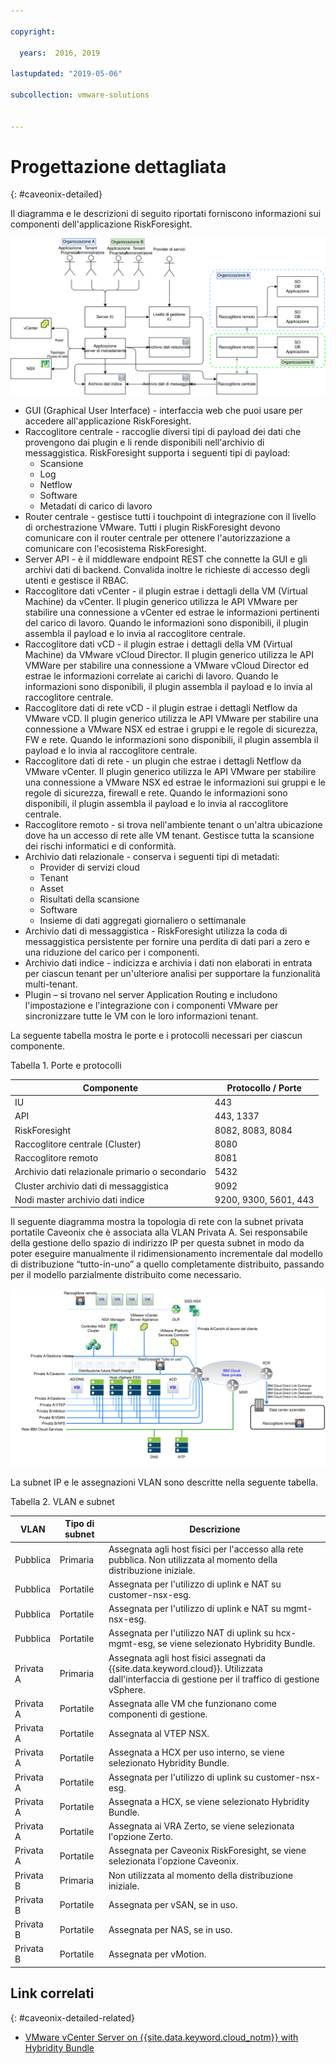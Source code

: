 ```yaml
---

copyright:

  years:  2016, 2019

lastupdated: "2019-05-06"

subcollection: vmware-solutions


---
```


# Progettazione dettagliata
{: #caveonix-detailed}

Il diagramma e le descrizioni di seguito riportati forniscono informazioni sui componenti dell'applicazione RiskForesight.

![Componenti dell'applicazione](../../images/caveonix-app-components.svg "Componenti dell'applicazione")


-	GUI (Graphical User Interface) - interfaccia web che puoi usare per accedere all'applicazione RiskForesight.
-	Raccoglitore centrale - raccoglie diversi tipi di payload dei dati che provengono dai plugin e li rende disponibili nell'archivio di messaggistica. RiskForesight supporta i seguenti tipi di payload:
    - Scansione
    - Log
    - Netflow
    - Software
    - Metadati di carico di lavoro
- Router centrale - gestisce tutti i touchpoint di integrazione con il livello di orchestrazione VMware. Tutti i plugin RiskForesight devono comunicare con il router centrale per ottenere l'autorizzazione a comunicare con l'ecosistema RiskForesight.
-	Server API - è il middleware endpoint REST che connette la GUI e gli archivi dati di backend. Convalida inoltre le richieste di accesso degli utenti e gestisce il RBAC.
-	Raccoglitore dati vCenter - il plugin estrae i dettagli della VM (Virtual Machine) da vCenter. Il plugin generico utilizza le API VMware per stabilire una connessione a vCenter ed estrae le informazioni pertinenti del carico di lavoro. Quando le informazioni sono disponibili, il plugin assembla il payload e lo invia al raccoglitore centrale.
-	Raccoglitore dati vCD - il plugin estrae i dettagli della VM (Virtual Machine) da VMware vCloud Director. Il plugin generico utilizza le API VMWare per stabilire una connessione a VMware vCloud Director ed estrae le informazioni correlate ai carichi di lavoro. Quando le informazioni sono disponibili, il plugin assembla il payload e lo invia al raccoglitore centrale.
-	Raccoglitore dati di rete vCD - il plugin estrae i dettagli Netflow da VMware vCD. Il plugin generico utilizza le API VMware per stabilire una connessione a VMware NSX ed estrae i gruppi e le regole di sicurezza, FW e rete. Quando le informazioni sono disponibili, il plugin assembla il payload e lo invia al raccoglitore centrale.
-	Raccoglitore dati di rete - un plugin che estrae i dettagli Netflow da VMware vCenter. Il plugin generico utilizza le API VMware per stabilire una connessione a VMware NSX ed estrae le informazioni sui gruppi e le regole di sicurezza, firewall e rete. Quando le informazioni sono disponibili, il plugin assembla il payload e lo invia al raccoglitore centrale.
-	Raccoglitore remoto - si trova nell'ambiente tenant o un'altra ubicazione dove ha un accesso di rete alle VM tenant. Gestisce tutta la scansione dei rischi informatici e di conformità.
-	Archivio dati relazionale - conserva i seguenti tipi di metadati:
    - Provider di servizi cloud
    - Tenant
    - Asset
    - Risultati della scansione
    - Software
    - Insieme di dati aggregati giornaliero o settimanale
- Archivio dati di messaggistica - RiskForesight utilizza la coda di messaggistica persistente per fornire una perdita di dati pari a zero e una riduzione del carico per i componenti.
- Archivio dati indice - indicizza e archivia i dati non elaborati in entrata per ciascun tenant per un'ulteriore analisi per supportare la funzionalità multi-tenant.
- Plugin – si trovano nel server Application Routing e includono l'impostazione e l'integrazione con i componenti VMware per sincronizzare tutte le VM con le loro informazioni tenant.

La seguente tabella mostra le porte e i protocolli necessari per ciascun componente.

Tabella 1. Porte e protocolli

|Componente	|Protocollo / Porte|
|---|---|
|IU|443|
|API|443, 1337|
|RiskForesight|8082, 8083, 8084|
|Raccoglitore centrale (Cluster)|8080|
|Raccoglitore remoto|8081|
|Archivio dati relazionale primario o secondario|5432|
|Cluster archivio dati di messaggistica|9092|
|Nodi master archivio dati indice|9200, 9300, 5601, 443|

Il seguente diagramma mostra la topologia di rete con la subnet privata portatile Caveonix che è associata alla VLAN Privata A. Sei responsabile della gestione dello spazio di indirizzo IP per questa subnet in modo da poter eseguire manualmente il ridimensionamento incrementale dal modello di distribuzione “tutto-in-uno” a quello completamente distribuito, passando per il modello parzialmente distribuito come necessario.

![Diagramma di rete](../../images/caveonix-network.svg "Diagramma di rete")

La subnet IP e le assegnazioni VLAN sono descritte nella seguente tabella.

Tabella 2. VLAN e subnet

|VLAN 	|Tipo di subnet 	|Descrizione|
|---|---|---|
|Pubblica 	|Primaria 	|Assegnata agli host fisici per l'accesso alla rete pubblica. Non utilizzata al momento della distribuzione iniziale.|
|Pubblica	|Portatile 	|Assegnata per l'utilizzo di uplink e NAT su customer-nsx-esg.|
|Pubblica	|Portatile 	|Assegnata per l'utilizzo di uplink e NAT su mgmt-nsx-esg.|
|Pubblica	|Portatile 	|Assegnata per l'utilizzo NAT di uplink su hcx-mgmt-esg, se viene selezionato Hybridity Bundle.|
|Privata A 	|Primaria 	|Assegnata agli host fisici assegnati da {{site.data.keyword.cloud}}. Utilizzata dall'interfaccia di gestione per il traffico di gestione vSphere.|
|Privata A 	|Portatile 	|Assegnata alle VM che funzionano come componenti di gestione.|
|Privata A 	|Portatile 	|Assegnata al VTEP NSX.|
|Privata A 	|Portatile 	|Assegnata a HCX per uso interno, se viene selezionato Hybridity Bundle.|
|Privata A 	|Portatile 	|Assegnata per l'utilizzo di uplink su customer-nsx-esg.|
|Privata A 	|Portatile 	|Assegnata a HCX, se viene selezionato Hybridity Bundle.|
|Privata A 	|Portatile 	|Assegnata ai VRA Zerto, se viene selezionata l'opzione Zerto.|
|Privata A 	|Portatile 	|Assegnata per Caveonix RiskForesight, se viene selezionata l'opzione Caveonix.|
|Privata B	|Primaria	|Non utilizzata al momento della distribuzione iniziale.|
|Privata B 	|Portatile 	|Assegnata per vSAN, se in uso.|
|Privata B 	|Portatile 	|Assegnata per NAS, se in uso.|
|Privata B 	|Portatile 	|Assegnata per vMotion.|


## Link correlati
{: #caveonix-detailed-related}

* [VMware vCenter Server on {{site.data.keyword.cloud_notm}} with Hybridity Bundle](/docs/services/vmwaresolutions/archiref/vcs?topic=vmware-solutions-vcs-hybridity-intro)
